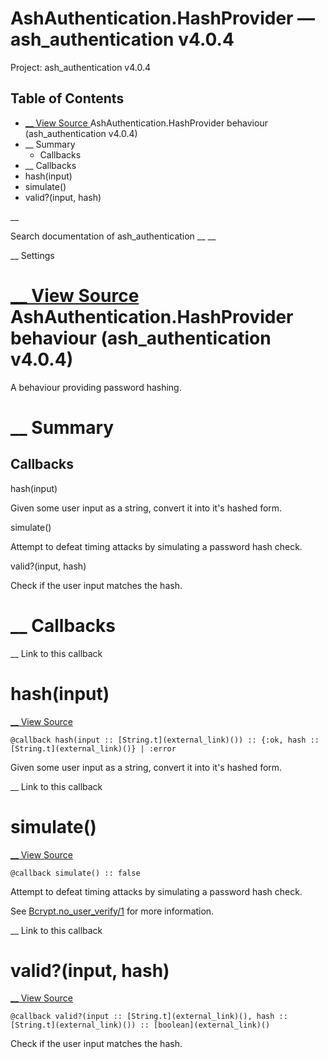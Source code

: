 # AshAuthentication.HashProvider — ash_authentication v4.0.4

Project: ash_authentication v4.0.4

## Table of Contents

- [ __ View Source ](external_link) AshAuthentication.HashProvider behaviour (ash_authentication v4.0.4)
- __ Summary
  - Callbacks
- __ Callbacks
- hash(input)
- simulate()
- valid?(input, hash)

__

Search documentation of ash_authentication __ __

__ Settings

#  [ __ View Source ](external_link) AshAuthentication.HashProvider behaviour (ash_authentication v4.0.4)

A behaviour providing password hashing.

#  __ Summary

##  Callbacks

hash(input)

Given some user input as a string, convert it into it's hashed form.

simulate()

Attempt to defeat timing attacks by simulating a password hash check.

valid?(input, hash)

Check if the user input matches the hash.

#  __ Callbacks

__ Link to this callback

# hash(input)

[ __ View Source ](external_link)
    
    
    @callback hash(input :: [String.t](external_link)()) :: {:ok, hash :: [String.t](external_link)()} | :error

Given some user input as a string, convert it into it's hashed form.

__ Link to this callback

# simulate()

[ __ View Source ](external_link)
    
    
    @callback simulate() :: false

Attempt to defeat timing attacks by simulating a password hash check.

See [Bcrypt.no_user_verify/1](external_link) for more information.

__ Link to this callback

# valid?(input, hash)

[ __ View Source ](external_link)
    
    
    @callback valid?(input :: [String.t](external_link)(), hash :: [String.t](external_link)()) :: [boolean](external_link)()

Check if the user input matches the hash.
